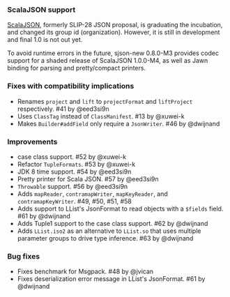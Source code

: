 ### ScalaJSON support

[ScalaJSON](https://github.com/mdedetrich/scalajson), formerly SLIP-28 JSON proposal, is graduating the incubation, and changed its group id (organization). However, it is still in development and final 1.0 is not out yet.

To avoid runtime errors in the future, sjson-new 0.8.0-M3 provides codec support for a shaded release of ScalaJSON 1.0.0-M4, as well as Jawn binding for parsing and pretty/compact printers.

### Fixes with compatibility implications

- Renames `project` and `lift` to `projectFormat` and `liftProject` respectively. #41 by @eed3si9n
- Uses `ClassTag` instead of `ClassManifest`. #13 by @xuwei-k
- Makes `Builder#addField` only require a `JsonWriter`. #46 by @dwijnand

### Improvements

- case class support. #52 by @xuwei-k
- Refactor `TupleFormats`. #53 by @xuwei-k
- JDK 8 time support. #54 by @eed3si9n
- Pretty printer for Scala JSON. #57 by @eed3si9n
- `Throwable` support. #56 by @eed3si9n
- Adds `mapReader`, `contramapWriter`, `mapKeyReader`, and `contramapKeyWriter`. #49, #50, #51, #58
- Adds support to LList's JsonFormat to read objects with a `$fields` field. #61 by @dwijnand
- Adds Tuple1 support to the case class support. #62 by @dwijnand
- Adds `LList.iso2` as an alternative to `LList.so` that uses multiple parameter groups to drive type inference. #63 by @dwijnand

### Bug fixes

- Fixes benchmark for Msgpack. #48 by @jvican
- Fixes deserialization error message in LList's JsonFormat. #61 by @dwijnand
